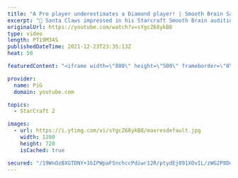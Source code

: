 ```yaml
---
title: "A Pro player underestimates a Diamond player! | Smooth Brain Santa Claws #6"
excerpt: "🎅 Santa Claws impressed in his Starcraft Smooth Brain audition and has been granted an opportunity to be the next Smooth Brain. Will he impress or will his brain prove too wrinkled?   🎅 Santa Claws Playlist: https://www.youtube.com/playlist?list=PLFUDU8AOevUeWp37P_P5JW5JafF6mlcqh -- 🐷 Second Channel"
originalUrl: https://youtube.com/watch?v=sYgcZ68ykB8
type: video
length: PT19M34S
publishedDateTime: 2021-12-23T23:35:13Z
heat: 50

featuredContent: "<iframe width=\"800\" height=\"500\" frameborder=\"0\" src=\"https://www.youtube.com/embed/sYgcZ68ykB8\" allow=\"accelerometer; autoplay; encrypted-media; gyroscope; picture-in-picture\" allowfullscreen></iframe>"

provider:
  name: PiG
  domain: youtube.com

topics:
  - StarCraft 2

images:
  - url: https://i.ytimg.com/vi/sYgcZ68ykB8/maxresdefault.jpg
    width: 1280
    height: 720
    isCached: true

secured: "/19WnOzBXGTDNY+1bIPWpaFSnchccPdiwr12R/ptydEj091XOvIL/zWG2P8DqQM5kT46VST8z09QkfZEV2To6Wgyuv69OAkwgn3Uw3V/jhylQXzO2EcpRLLOp81JbuALfz36rTHy81Q9OHEPWZb6p+8JHTGbMbh7GstDzUfBgdpUVnDRU1yiqu/Kl032/yQDgkBbZlnRIbJst31NWxrWv0GwNvKabANuVO9lFTuRr45rsBzJwBqQm5kIHWiBpq5nJTTxEoNpk0X408/UL3821LFUj5VkCjNk9RDTOSox0z7H7xvLQ3SuGUlpH3bHd62fv+rteMDrLNaAwkEBmuoRP1yTOIsZt+fSVKhJvODhBFn6SWQaLOjcG/kR52JDKbQFzIjFBiu6TY33Cs5AvAHfFZiNNVxRm9nUZ9wEW3o1V24=;cAeCcvOztkkJNgpL+m7neQ=="
---
```


